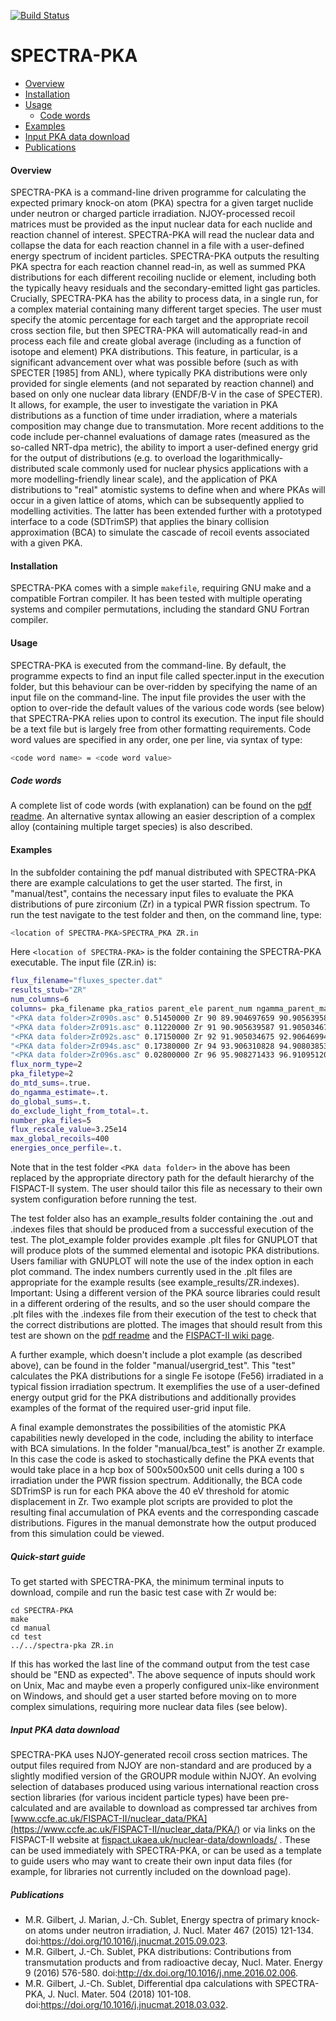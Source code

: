 [![Build Status](https://travis-ci.org/fispact/SPECTRA-PKA.svg?branch=master)](https://travis-ci.org/fispact/SPECTRA-PKA)

# SPECTRA-PKA

- [Overview](#overview)
- [Installation](#installation)
- [Usage](#usage)
  - [Code words](#code-words)
- [Examples](#examples)
- [Input PKA data download](#data-download)
- [Publications](#publications)

#### <a name="overview"></a>Overview

SPECTRA-PKA is a command-line driven programme for calculating the expected primary knock-on atom (PKA) spectra for a given target nuclide under neutron or charged particle irradiation. NJOY-processed recoil matrices must be provided as the input nuclear data for each nuclide and reaction channel of interest. SPECTRA-PKA will read the nuclear data and collapse the data for each reaction channel in a file with a user-defined energy spectrum of incident particles. SPECTRA-PKA outputs the resulting PKA spectra for each reaction channel read-in, as well as summed PKA distributions for each different recoiling nuclide or element, including both the typically heavy residuals and the secondary-emitted light gas particles. Crucially, SPECTRA-PKA has the ability to process data, in a single run, for a complex material containing many different target species. The user must specify the atomic percentage for each target and the appropriate recoil cross section file, but then SPECTRA-PKA will automatically read-in and process each file and create global average (including as a function of isotope and element) PKA distributions. This feature, in particular, is a significant advancement over what was possible before (such as with SPECTER [1985] from ANL), where typically PKA distributions were only provided for single elements (and not separated by reaction channel) and based on only one nuclear data library (ENDF/B-V in the case of SPECTER). It allows, for example, the user to investigate the variation in PKA distributions as a function of time under irradiation, where a materials composition may change due to transmutation. More recent additions to the code include per-channel evaluations of damage rates (measured as the so-called NRT-dpa metric), the ability to import a user-defined energy grid for the output of distributions (e.g. to overload the logarithmically-distributed scale commonly used for nuclear physics applications with a more modelling-friendly linear scale), and the application of PKA distributions to "real" atomistic systems to define when and where PKAs will occur in a given lattice of atoms, which can be subsequently applied to modelling activities.  The latter has been extended further with a prototyped interface to a code (SDTrimSP) that applies the binary collision approximation (BCA) to simulate the cascade of recoil events associated with a given PKA.

#### <a name="installation"></a>Installation

SPECTRA-PKA comes with a simple `makefile`, requiring GNU make and a compatible Fortran compiler. It has been tested with multiple operating systems and compiler permutations, including the standard GNU Fortran compiler. 

#### <a name="usage"></a>Usage

SPECTRA-PKA is executed from the command-line. By default, the programme expects to find an input file called specter.input in the execution folder, but this behaviour can be over-ridden by specifying the name of an input file on the command-line. The input file provides the user with the option to over-ride the default values of the various code words (see below) that SPECTRA-PKA relies upon to control its execution. The input file should be a text file but is largely free from other formatting requirements. Code word values are specified in any order, one per line, via syntax of type: 
```bash
<code word name> = <code word value>
```  

##### <a name="code-words"></a>Code words

A complete list of code words (with explanation) can be found on the [pdf readme](https://github.com/fispact/SPECTRA-PKA/blob/master/manual/manual.pdf). An alternative syntax allowing an easier description of a complex alloy (containing multiple target species) is also described.




#### <a name="examples"></a>Examples

In the subfolder containing the pdf manual distributed with SPECTRA-PKA there are example calculations to get the user started. The first, in "manual/test", contains the necessary input files to evaluate the PKA distributions of pure zirconium (Zr) in a typical PWR fission spectrum. To run the test navigate to the test folder and then, on the command line, type:

```bash
<location of SPECTRA-PKA>SPECTRA_PKA ZR.in
```
Here ```<location of SPECTRA-PKA>``` is the folder containing the SPECTRA-PKA executable. The input file (ZR.in) is:

```bash
flux_filename="fluxes_specter.dat"
results_stub="ZR"
num_columns=6
columns= pka_filename pka_ratios parent_ele parent_num ngamma_parent_mass ngamma_daughter_mass
"<PKA data folder>Zr090s.asc" 0.51450000 Zr 90 89.904697659 90.905639587
"<PKA data folder>Zr091s.asc" 0.11220000 Zr 91 90.905639587 91.905034675
"<PKA data folder>Zr092s.asc" 0.17150000 Zr 92 91.905034675 92.906469947
"<PKA data folder>Zr094s.asc" 0.17380000 Zr 94 93.906310828 94.908038530
"<PKA data folder>Zr096s.asc" 0.02800000 Zr 96 95.908271433 96.910951206
flux_norm_type=2
pka_filetype=2
do_mtd_sums=.true.
do_ngamma_estimate=.t.
do_global_sums=.t.
do_exclude_light_from_total=.t.
number_pka_files=5
flux_rescale_value=3.25e14
max_global_recoils=400
energies_once_perfile=.t.
```
Note that in the test folder ```<PKA data folder>``` in the above has been replaced by the appropriate directory path for the default hierarchy of the FISPACT-II system. The user should tailor this file as necessary to their own system configuration before running the test.

The test folder also has an example_results folder containing the .out and .indexes files that should be produced from a successful execution of the test. The plot_example folder provides example .plt files for GNUPLOT that will produce plots of the summed elemental and isotopic PKA distributions. Users familiar with GNUPLOT will note the use of the index option in each plot command. The index numbers currently used in the .plt files are appropriate for the example results (see example_results/ZR.indexes). Important: Using a different version of the PKA source libraries could result in a different ordering of the results, and so the user should compare the .plt files with the .indexes file from their execution of the test to check that the correct distributions are plotted. The images that should result from this test are shown on the [pdf readme](https://github.com/fispact/SPECTRA-PKA/blob/master/manual/readme.pdf) and the [FISPACT-II wiki page](http://fispact.ukaea.uk/wiki/Spectra-PKA).

A further example, which doesn't include a plot example (as described above), can be found in the folder "manual/usergrid_test". This "test" calculates the PKA distributions for a single Fe isotope (Fe56) irradiated in a typical fission irradiation spectrum. It exemplifies the use of a user-defined energy output grid for the PKA distributions and additionally provides examples of the format of the required user-grid input file.

A final example demonstrates the possibilities of the atomistic PKA capabilities newly developed in the code, including the ability to interface with BCA simulations. In the folder   "manual/bca_test" is another Zr example. In this case the code is asked to stochastically define the PKA events that would take place in a hcp box of 500x500x500 unit cells during a 100 s irradiation under the PWR fission spectrum. Additionally, the BCA code SDTrimSP is run for each PKA above the 40 eV threshold for atomic displacement in Zr. Two example plot scripts are provided to plot the resulting final accumulation of PKA events and the corresponding cascade distributions. Figures in the manual demonstrate how the output produced from this simulation could be viewed.

##### <a name="installation"></a>Quick-start guide

To get started with SPECTRA-PKA, the minimum terminal inputs to download, compile and run the basic test case with Zr would be:

```git clone https://github.com/fispact/SPECTRA-PKA.git
cd SPECTRA-PKA
make
cd manual
cd test
../../spectra-pka ZR.in
```

If this has worked the last line of the command output from the test case should be "END as expected". The above sequence of inputs should work on Unix, Mac and maybe even a properly configured unix-like environment on Windows, and should get a user started before moving on to more complex simulations, requiring more nuclear data files (see below).


##### <a name="data-download"></a>Input PKA data download

SPECTRA-PKA uses NJOY-generated recoil cross section matrices. The output files required from NJOY are non-standard and are produced by a slightly modified version of the GROUPR module within NJOY. An evolving selection of databases produced using various international reaction cross section libraries (for various incident particle types) have been pre-calculated and are available to download as compressed tar archives from [www.ccfe.ac.uk/FISPACT-II/nuclear_data/PKA](https://www.ccfe.ac.uk/FISPACT-II/nuclear_data/PKA/) or via links on the FISPACT-II website at [fispact.ukaea.uk/nuclear-data/downloads/](https://fispact.ukaea.uk/nuclear-data/downloads/) . These can be used immediately with SPECTRA-PKA, or can be used as a template to guide users who may want to create their own input data files (for example, for libraries not currently included on the download page).

##### <a name="publications"></a>Publications

- M.R. Gilbert, J. Marian, J.-Ch. Sublet, Energy spectra of primary knock-on atoms under neutron irradiation, J. Nucl. Mater 467 (2015) 121-134. doi:https://doi.org/10.1016/j.jnucmat.2015.09.023.
- M.R. Gilbert, J.-Ch. Sublet, PKA distributions: Contributions from transmutation products and from radioactive decay, Nucl. Mater. Energy 9 (2016) 576-580. doi:http://dx.doi.org/10.1016/j.nme.2016.02.006.
- M.R. Gilbert, J.-Ch. Sublet, Differential dpa calculations with SPECTRA-PKA, J. Nucl. Mater. 504 (2018) 101-108. doi:https://doi.org/10.1016/j.jnucmat.2018.03.032.
